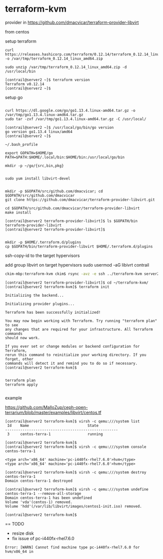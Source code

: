 # terraform-kvm

provider in https://github.com/dmacvicar/terraform-provider-libvirt

from centos

setup terraform
```
curl https://releases.hashicorp.com/terraform/0.12.14/terraform_0.12.14_linux_amd64.zip -o /var/tmp/terraform_0.12.14_linux_amd64.zip

sudo unzip /var/tmp/terraform_0.12.14_linux_amd64.zip -d /usr/local/bin

[contrail@server2 ~]$ terraform version
Terraform v0.12.14
[contrail@server2 ~]$ 
```

setup go
```

curl https://dl.google.com/go/go1.13.4.linux-amd64.tar.gz -o /var/tmp/go1.13.4.linux-amd64.tar.gz
sudo tar -zxf /var/tmp/go1.13.4.linux-amd64.tar.gz -C /usr/local/

[contrail@server2 ~]$ /usr/local/go/bin/go version
go version go1.13.4 linux/amd64
[contrail@server2 ~]$ 

~/.bash_profile

export GOPATH=$HOME/go
PATH=$PATH:$HOME/.local/bin:$HOME/bin:/usr/local/go/bin

mkdir -p ~/go/{src,bin,pkg}

```


```

sudo yum install libvirt-devel


mkdir -p $GOPATH/src/github.com/dmacvicar; cd $GOPATH/src/github.com/dmacvicar
git clone https://github.com/dmacvicar/terraform-provider-libvirt.git

cd $GOPATH/src/github.com/dmacvicar/terraform-provider-libvirt
make install

[contrail@server2 terraform-provider-libvirt]$ ls $GOPATH/bin
terraform-provider-libvirt
[contrail@server2 terraform-provider-libvirt]$ 


mkdir -p $HOME/.terraform.d/plugins
cp $GOPATH/bin/terraform-provider-libvirt $HOME/.terraform.d/plugins

```



ssh-copy-id to the target hypervisors

add group libvirt on target hypervisors
sudo usermod -aG libivrt contrail




```bash
ckim-mbp:terraform-kvm ckim$ rsync -avz -e ssh ../terraform-kvm server2.pslab:

```

```
[contrail@server2 terraform-provider-libvirt]$ cd ~/terraform-kvm/
[contrail@server2 terraform-kvm]$ terraform init

Initializing the backend...

Initializing provider plugins...

Terraform has been successfully initialized!

You may now begin working with Terraform. Try running "terraform plan" to see
any changes that are required for your infrastructure. All Terraform commands
should now work.

If you ever set or change modules or backend configuration for Terraform,
rerun this command to reinitialize your working directory. If you forget, other
commands will detect it and remind you to do so if necessary.
[contrail@server2 terraform-kvm]$ 


terraform plan
terraform apply


```


example

https://github.com/MalloZup/ceph-open-terrarium/blob/master/examples/libvirt/centos.tf


```
[contrail@server2 terraform-kvm]$ virsh -c qemu:///system list 
 Id    Name                           State
----------------------------------------------------
 3     centos-terra-1                 running

[contrail@server2 terraform-kvm]$ 
[contrail@server2 terraform-kvm]$ virsh -c qemu:///system console centos-terra-1 

```


    <type arch='x86_64' machine='pc-i440fx-rhel7.6.0'>hvm</type>
    <type arch='x86_64' machine='pc-i440fx-rhel7.6.0'>hvm</type>
 

```
[contrail@server2 terraform-kvm]$ virsh -c qemu:///system destroy  centos-terra-1 
Domain centos-terra-1 destroyed

[contrail@server2 terraform-kvm]$ virsh -c qemu:///system undefine  centos-terra-1 --remove-all-storage
Domain centos-terra-1 has been undefined
Volume 'vda'(centos-1) removed.
Volume 'hdd'(/var/lib/libvirt/images/centos1-init.iso) removed.

[contrail@server2 terraform-kvm]$ 

```

== TODO
- resize disk
- fix issue of pc-i440fx-rhel7.6.0
```
Error: [WARN] Cannot find machine type pc-i440fx-rhel7.6.0 for hvm/x86_64 in 
```


